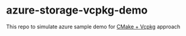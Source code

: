# azure-storage-vcpkg-demo

This repo to simulate azure sample demo for [CMake + Vcpkg](https://github.com/Azure/azure-sdk-for-cpp#cmake-project--vcpkg---manifest-mode) approach
